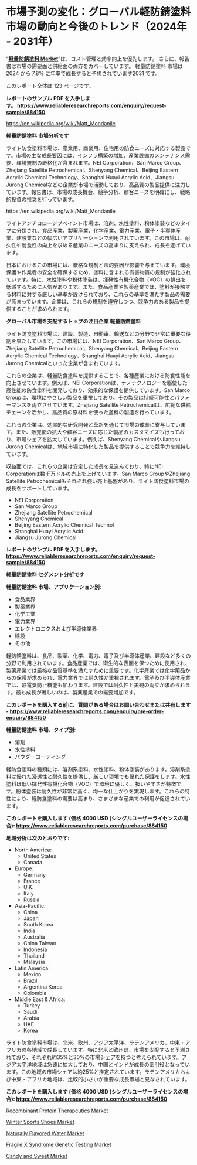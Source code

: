 <p><h1>市場予測の変化：グローバル軽防錆塗料市場の動向と今後のトレンド（2024年 - 2031年）</h1></p><p>&ldquo;<strong><a href="https://www.reliableresearchreports.com/light-anticorrosive-paint-r884150">軽量防錆塗料 Market</a></strong>&rdquo;は、コスト管理と効率向上を優先します。 さらに、報告書は市場の需要面と供給面の両方をカバーしています。 軽量防錆塗料 市場は 2024 から 7.8% に年率で成長すると予想されています2031 です。</p>
<p>このレポート全体は 123 ページです。</p>
<p><strong>レポートのサンプル PDF を入手します。&nbsp;<a href="https://www.reliableresearchreports.com/enquiry/request-sample/884150">https://www.reliableresearchreports.com/enquiry/request-sample/884150</a></strong></p>
<p><a href="https://en.wikipedia.org/wiki/Matt_Mondanile">https://en.wikipedia.org/wiki/Matt_Mondanile</a></p>
<p><strong>軽量防錆塗料 市場分析です</strong></p>
<p><p>ライト防食塗料市場は、産業用、商業用、住宅用の防食ニーズに対応する製品です。市場の主な成長要因には、インフラ構築の増加、産業設備のメンテナンス需要、環境規制の厳格化が含まれます。NEI Corporation、San Marco Group、Zhejiang Satellite Petrochemical、Shenyang Chemical、Beijing Eastern Acrylic Chemical Technology、Shanghai Huayi Acrylic Acid、Jiangsu Jurong Chemicalなどの企業が市場で活動しており、高品質の製品提供に注力しています。報告書は、市場の成長機会、競争分析、顧客ニーズを明確にし、戦略的投資の推奨を行っています。</p></p>
<p>https://en.wikipedia.org/wiki/Matt_Mondanile</p>
<p><p>ライトアンチコロージブペイント市場は、溶剤、水性塗料、粉体塗装などのタイプに分類され、食品産業、製薬産業、化学産業、電力産業、電子・半導体産業、建設業などの幅広いアプリケーションで利用されています。この市場は、耐久性や耐食性の向上を求める産業のニーズの高まりに支えられ、成長を遂げています。</p><p>日本におけるこの市場には、厳格な規制と法的要因が影響を与えています。環境保護や作業者の安全を確保するため、塗料に含まれる有害物質の規制が強化されています。特に、水性塗料や粉体塗装は、揮発性有機化合物（VOC）の排出を低減するために人気があります。また、食品産業や製薬産業では、塗料が接触する材料に対する厳しい基準が設けられており、これらの基準を満たす製品の需要が高まっています。企業は、これらの規制を遵守しつつ、競争力のある製品を提供することが求められます。</p></p>
<p><strong>グローバル市場を支配するトップの注目企業 軽量防錆塗料</strong></p>
<p><p>ライト防食塗料市場は、建設、製造、自動車、輸送などの分野で非常に重要な役割を果たしています。この市場には、NEI Corporation、San Marco Group、Zhejiang Satellite Petrochemical、Shenyang Chemical、Beijing Eastern Acrylic Chemical Technology、Shanghai Huayi Acrylic Acid、Jiangsu Jurong Chemicalといった企業が含まれています。</p><p>これらの企業は、軽量防食塗料を提供することで、各種産業における防食性能を向上させています。例えば、NEI Corporationは、ナノテクノロジーを駆使した高性能の防食塗料を開発しており、効果的な保護を提供しています。San Marco Groupは、環境にやさしい製品を重視しており、その製品は持続可能性とパフォーマンスを両立させています。Zhejiang Satellite Petrochemicalは、広範な供給チェーンを活かし、高品質の原材料を使った塗料の製造を行っています。</p><p>これらの企業は、効率的な研究開発と革新を通じて市場の成長に寄与しています。また、販売網の拡大や顧客ニーズに応じた製品のカスタマイズも行っており、市場シェアを拡大しています。例えば、Shenyang ChemicalやJiangsu Jurong Chemicalは、地域市場に特化した製品を提供することで競争力を維持しています。</p><p>収益面では、これらの企業は安定した成長を見込んでおり、特にNEI Corporationは数千万ドルの売上を上げています。San Marco GroupやZhejiang Satellite Petrochemicalもそれぞれ強い売上基盤があり、ライト防食塗料市場の成長をサポートしています。</p></p>
<p><ul><li>NEI Corporation</li><li>San Marco Group</li><li>Zhejiang Satellite Petrochemical</li><li>Shenyang Chemical</li><li>Beijing Eastern Acrylic Chemical Technol</li><li>Shanghai Huayi Acrylic Acid</li><li>Jiangsu Jurong Chemical</li></ul></p>
<p><strong>レポートのサンプル PDF を入手します。 <a href="https://www.reliableresearchreports.com/enquiry/request-sample/884150">https://www.reliableresearchreports.com/enquiry/request-sample/884150</a></strong></p>
<p><strong>軽量防錆塗料 セグメント分析です</strong></p>
<p><strong>軽量防錆塗料 市場、アプリケーション別:</strong></p>
<p><ul><li>食品業界</li><li>製薬業界</li><li>化学工業</li><li>電力業界</li><li>エレクトロニクスおよび半導体業界</li><li>建設</li><li>その他</li></ul></p>
<p><p>軽防錆塗料は、食品、製薬、化学、電力、電子及び半導体産業、建設など多くの分野で利用されています。食品産業では、衛生的な表面を保つために使用され、製薬産業では厳格な品質基準を満たすために重要です。化学産業では化学薬品からの保護が求められ、電力業界では耐久性が重視されます。電子及び半導体産業では、静電気防止機能も加わります。建設では耐久性と美観の両立が求められます。最も成長が著しいのは、製薬産業での需要増加です。</p></p>
<p><strong>このレポートを購入する前に、質問がある場合はお問い合わせまたは共有します - <a href="https://www.reliableresearchreports.com/enquiry/pre-order-enquiry/884150">https://www.reliableresearchreports.com/enquiry/pre-order-enquiry/884150</a></strong></p>
<p><strong>軽量防錆塗料 市場、タイプ別:</strong></p>
<p><ul><li>溶剤</li><li>水性塗料</li><li>パウダーコーティング</li></ul></p>
<p><p>軽防食塗料の種類には、溶剤系塗料、水性塗料、粉体塗装があります。溶剤系塗料は優れた浸透性と耐久性を提供し、厳しい環境でも優れた保護をします。水性塗料は低い揮発性有機化合物（VOC）で環境に優しく、扱いやすさが特徴です。粉体塗装は耐久性が非常に高く、均一な仕上がりを実現します。これらの特性により、軽防食塗料の需要は高まり、さまざまな産業での利用が促進されています。</p></p>
<p><strong>このレポートを購入します (価格 4000 USD (シングルユーザーライセンスの場合): <a href="https://www.reliableresearchreports.com/purchase/884150">https://www.reliableresearchreports.com/purchase/884150</a></strong></p>
<p><strong>地域分析は次のとおりです:</strong></p>
<p><ul>
    <li>
        North America:
        <ul>
            <li>United States</li>
            <li>Canada</li>
        </ul>
    </li>
    <li>
        Europe:
        <ul>
            <li>Germany</li>
            <li>France</li>
            <li>U.K.</li>
            <li>Italy</li>
            <li>Russia</li>
        </ul>
    </li>
    <li>
        Asia-Pacific:
        <ul>
            <li>China</li>
            <li>Japan</li>
            <li>South Korea</li>
            <li>India</li>
            <li>Australia</li>
            <li>China Taiwan</li>
            <li>Indonesia</li>
            <li>Thailand</li>
            <li>Malaysia</li>
        </ul>
    </li>
    <li>
        Latin America:
        <ul>
            <li>Mexico</li>
            <li>Brazil</li>
            <li>Argentina Korea</li>
            <li>Colombia</li>
        </ul>
    </li>
    <li>
        Middle East & Africa:
        <ul>
            <li>Turkey</li>
            <li>Saudi</li>
            <li>Arabia</li>
            <li>UAE</li>
            <li>Korea</li>
        </ul>
    </li>
    </ul></p>
<p><p>ライト防食塗料市場は、北米、欧州、アジア太平洋、ラテンアメリカ、中東・アフリカの各地域で成長しています。特に北米と欧州は、市場を支配すると予測されており、それぞれ約35%と30%の市場シェアを持つと考えられています。アジア太平洋地域は急速に拡大しており、中国とインドが成長の牽引役となっています。この地域の市場シェアは約25%と推定されています。ラテンアメリカおよび中東・アフリカ地域は、比較的小さいが重要な成長市場と見なされています。</p></p>
<p><strong>このレポートを購入します (価格 4000 USD (シングルユーザーライセンスの場合): <a href="https://www.reliableresearchreports.com/purchase/884150">https://www.reliableresearchreports.com/purchase/884150</a></strong></p>
<p><p><a href="https://www.linkedin.com/pulse/recombinant-protein-therapeutics-market-global-share-ranking-y0zdf?trackingId=u5kn1THwT3qGBeLhh700gQ%3D%3D">Recombinant Protein Therapeutics Market</a></p><p><a href="https://www.linkedin.com/pulse/winter-sports-shoes-industry-analysis-report-its-market-size-cv6df?trackingId=m%2Frpp%2BjsRzq82CiQo7lhgQ%3D%3D">Winter Sports Shoes Market</a></p><p><a href="https://www.linkedin.com/pulse/natu-frugal-egon-iwpmc?trackingId=niQMNDcATNebrPP0ZB94QQ%3D%3D">Naturally Flavored Water Market</a></p><p><a href="https://www.linkedin.com/pulse/fragile-x-syndrome-genetic-testing-market-global-regional-analysis-tiexf?trackingId=66oxyI8JT9%2BEKOYQcBPoNg%3D%3D">Fragile X Syndrome Genetic Testing Market</a></p><p><a href="https://www.linkedin.com/pulse/candy-sweet-market-research-report-i-bultigen-wuc3c?trackingId=k9K3nuVhTCe4Ut%2BdH8ELOQ%3D%3D">Candy and Sweet Market</a></p></p>